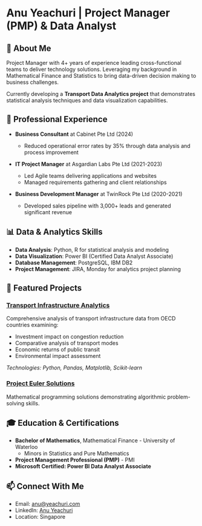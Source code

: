 # Anu Yeachuri | Project Manager (PMP) & Data Analyst

## 👋 About Me
Project Manager with 4+ years of experience leading cross-functional teams to deliver technology solutions. Leveraging my background in Mathematical Finance and Statistics to bring data-driven decision making to business challenges.

Currently developing a **Transport Data Analytics project** that demonstrates statistical analysis techniques and data visualization capabilities.

## 💼 Professional Experience
- **Business Consultant** at Cabinet Pte Ltd (2024)
  - Reduced operational error rates by 35% through data analysis and process improvement
  
- **IT Project Manager** at Asgardian Labs Pte Ltd (2021-2023)
  - Led Agile teams delivering applications and websites
  - Managed requirements gathering and client relationships
  
- **Business Development Manager** at TwinRock Pte Ltd (2020-2021)
  - Developed sales pipeline with 3,000+ leads and generated significant revenue

## 📊 Data & Analytics Skills
- **Data Analysis**: Python, R for statistical analysis and modeling
- **Data Visualization**: Power BI (Certified Data Analyst Associate)
- **Database Management**: PostgreSQL, IBM DB2
- **Project Management**: JIRA, Monday for analytics project planning

## 🚀 Featured Projects

### [Transport Infrastructure Analytics](https://github.com/ayeachuri/transport-analytics)
Comprehensive analysis of transport infrastructure data from OECD countries examining:
- Investment impact on congestion reduction
- Comparative analysis of transport modes
- Economic returns of public transit
- Environmental impact assessment

_Technologies: Python, Pandas, Matplotlib, Scikit-learn_

### [Project Euler Solutions](https://github.com/ayeachuri/project-euler)
Mathematical programming solutions demonstrating algorithmic problem-solving skills.

## 🎓 Education & Certifications
- **Bachelor of Mathematics**, Mathematical Finance - University of Waterloo
  - Minors in Statistics and Pure Mathematics
- **Project Management Professional (PMP)** - PMI
- **Microsoft Certified: Power BI Data Analyst Associate**

## 📫 Connect With Me
- Email: anu@yeachuri.com
- LinkedIn: [Anu Yeachuri](https://www.linkedin.com/in/anuyeachuri/)
- Location: Singapore
